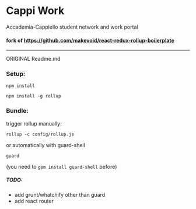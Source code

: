 # Cappi Work

Accademia-Cappiello student network and work portal 

#### fork of <https://github.com/makevoid/react-redux-rollup-boilerplate>

----

ORIGINAL Readme.md

### Setup:

    npm install

    npm install -g rollup

### Bundle:

trigger rollup manually:

    rollup -c config/rollup.js

or automatically with guard-shell

    guard

(you need to `gem install guard-shell` before)


##### TODO:

- add grunt/whatchify other than guard
- add react router
